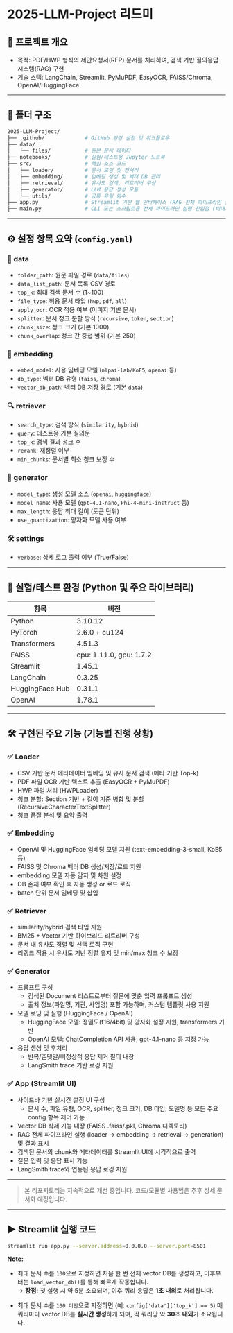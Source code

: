 # 2025-LLM-Project 리드미

## 📄 프로젝트 개요

- 목적: PDF/HWP 형식의 제안요청서(RFP) 문서를 처리하여, 검색 기반 질의응답 시스템(RAG) 구현
- 기술 스택: LangChain, Streamlit, PyMuPDF, EasyOCR, FAISS/Chroma, OpenAI/HuggingFace

---

## 📁 폴더 구조

```bash
2025-LLM-Project/
├── .github/             # GitHub 관련 설정 및 워크플로우
├── data/
│   └── files/           # 원본 문서 데이터
├── notebooks/           # 실험/테스트용 Jupyter 노트북
├── src/                 # 핵심 소스 코드
│   ├── loader/          # 문서 로딩 및 전처리
│   ├── embedding/       # 임베딩 생성 및 벡터 DB 관리
│   ├── retrieval/       # 유사도 검색, 리트리버 구성
│   ├── generator/       # LLM 응답 생성 모듈
│   └── utils/           # 공통 유틸 함수
├── app.py               # Streamlit 기반 웹 인터페이스 (RAG 전체 파이프라인 실행 및 시각화)
├── main.py              # CLI 또는 스크립트용 전체 파이프라인 실행 진입점 (비대화형 환경용) 
```

---

## ⚙️ 설정 항목 요약 (`config.yaml`)

### 📂 data
- `folder_path`: 원문 파일 경로 (`data/files`)
- `data_list_path`: 문서 목록 CSV 경로
- `top_k`: 최대 검색 문서 수 (1~100)
- `file_type`: 허용 문서 타입 (`hwp`, `pdf`, `all`)
- `apply_ocr`: OCR 적용 여부 (이미지 기반 문서)
- `splitter`: 문서 청크 분할 방식 (`recursive`, `token`, `section`)
- `chunk_size`: 청크 크기 (기본 1000)
- `chunk_overlap`: 청크 간 중첩 범위 (기본 250)

### 🔗 embedding
- `embed_model`: 사용 임베딩 모델 (`nlpai-lab/KoE5`, `openai` 등)
- `db_type`: 벡터 DB 유형 (`faiss`, `chroma`)
- `vector_db_path`: 벡터 DB 저장 경로 (기본 `data`)

### 🔍 retriever
- `search_type`: 검색 방식 (`similarity`, `hybrid`)
- `query`: 테스트용 기본 질의문
- `top_k`: 검색 결과 청크 수
- `rerank`: 재정렬 여부
- `min_chunks`: 문서별 최소 청크 보장 수

### 🤖 generator
- `model_type`: 생성 모델 소스 (`openai`, `huggingface`)
- `model_name`: 사용 모델 (`gpt-4.1-nano`, `Phi-4-mini-instruct` 등)
- `max_length`: 응답 최대 길이 (토큰 단위)
- `use_quantization`: 양자화 모델 사용 여부

### 🛠 settings
- `verbose`: 상세 로그 출력 여부 (True/False)

---

## 🧪 실험/테스트 환경 (Python 및 주요 라이브러리)

| 항목              | 버전          |
|-------------------|----------------|
| Python            | 3.10.12        |
| PyTorch           | 2.6.0 + cu124  |
| Transformers      | 4.51.3         |
| FAISS             | cpu: 1.11.0, gpu: 1.7.2 |
| Streamlit         | 1.45.1         |
| LangChain         | 0.3.25         |
| HuggingFace Hub   | 0.31.1         |
| OpenAI            | 1.78.1         |

---

## 🛠️ 구현된 주요 기능 (기능별 진행 상황)

### ✅ Loader
- CSV 기반 문서 메타데이터 임베딩 및 유사 문서 검색 (메타 기반 Top-k)
- PDF 파일 OCR 기반 텍스트 추출 (EasyOCR + PyMuPDF)
- HWP 파일 처리 (HWPLoader)
- 청크 분할: Section 기반 + 길이 기준 병합 및 분할 (RecursiveCharacterTextSplitter)
- 청크 품질 분석 및 요약 출력

### ✅ Embedding
- OpenAI 및 HuggingFace 임베딩 모델 지원 (text-embedding-3-small, KoE5 등)
- FAISS 및 Chroma 벡터 DB 생성/저장/로드 지원
- embedding 모델 자동 감지 및 차원 설정
- DB 존재 여부 확인 후 자동 생성 or 로드 로직
- batch 단위 문서 임베딩 및 삽입

### ✅ Retriever
- similarity/hybrid 검색 타입 지원
- BM25 + Vector 기반 하이브리드 리트리버 구성
- 문서 내 유사도 정렬 및 선택 로직 구현
- 리랭크 적용 시 유사도 기반 정렬 유지 및 min/max 청크 수 보장

### ✅ Generator
- 프롬프트 구성
  - 검색된 Document 리스트로부터 질문에 맞춘 입력 프롬프트 생성
  - 출처 정보(파일명, 기관, 사업명) 포함 가능하며, 커스텀 템플릿 사용 지원
- 모델 로딩 및 실행 (HuggingFace / OpenAI)
  - HuggingFace 모델: 정밀도(f16/4bit) 및 양자화 설정 지원, transformers 기반
  - OpenAI 모델: ChatCompletion API 사용, gpt-4.1-nano 등 지정 가능
- 응답 생성 및 후처리
  - 반복/존댓말/비정상적 응답 제거 필터 내장
  - LangSmith trace 기반 로깅 지원

### ✅ App (Streamlit UI)
- 사이드바 기반 실시간 설정 UI 구성
  - 문서 수, 파일 유형, OCR, splitter, 청크 크기, DB 타입, 모델명 등 모든 주요 config 항목 제어 가능
- Vector DB 삭제 기능 내장 (FAISS .faiss/.pkl, Chroma 디렉토리)
- RAG 전체 파이프라인 실행 (loader → embedding → retrieval → generation) 및 결과 표시
- 검색된 문서의 chunk와 메타데이터를 Streamlit UI에 시각적으로 출력
- 질문 입력 및 응답 표시 기능
- LangSmith trace와 연동된 응답 로깅 지원

---

> 본 리포지토리는 지속적으로 개선 중입니다. 코드/모듈별 사용법은 추후 상세 문서화 예정입니다.

---

## ▶️ Streamlit 실행 코드

```bash
streamlit run app.py --server.address=0.0.0.0 --server.port=8501
```

**Note:**
- 최대 문서 수를 `100`으로 지정하면 처음 한 번 전체 vector DB를 생성하고, 이후부터는 `load_vector_db()`를 통해 빠르게 작동합니다.  
  → **장점:** 첫 실행 시 약 5분 소요되며, 이후 쿼리 응답은 **1초 내외**로 처리됩니다.

- 최대 문서 수를 `100 미만`으로 지정하면 (예: `config['data']['top_k'] == 5`) 매 쿼리마다 vector DB를 **실시간 생성**하게 되며, 각 쿼리당 약 **30초 내외**가 소요됩니다.
